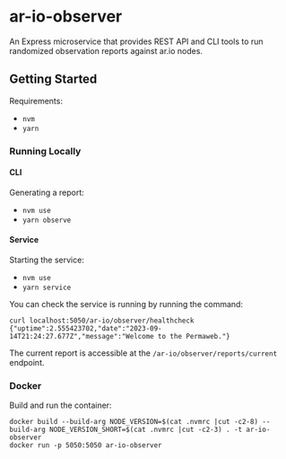 # ar-io-observer

An Express microservice that provides REST API and CLI tools to run randomized
observation reports against ar.io nodes.

## Getting Started

Requirements:

- `nvm`
- `yarn`

### Running Locally

#### CLI

Generating a report:

- `nvm use`
- `yarn observe` 

#### Service

Starting the service:

- `nvm use`
- `yarn service` 

You can check the service is running by running the command:

```shell
curl localhost:5050/ar-io/observer/healthcheck
{"uptime":2.555423702,"date":"2023-09-14T21:24:27.677Z","message":"Welcome to the Permaweb."}
```

The current report is accessible at the `/ar-io/observer/reports/current`
endpoint.

### Docker

Build and run the container:

```shell
docker build --build-arg NODE_VERSION=$(cat .nvmrc |cut -c2-8) --build-arg NODE_VERSION_SHORT=$(cat .nvmrc |cut -c2-3) . -t ar-io-observer
docker run -p 5050:5050 ar-io-observer
```
